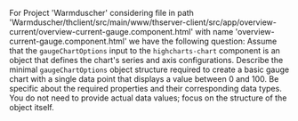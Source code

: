 For Project 'Warmduscher' considering file in path 'Warmduscher/thclient/src/main/www/thserver-client/src/app/overview-current/overview-current-gauge.component.html' with name 'overview-current-gauge.component.html' we have the following question: 
Assume that the `gaugeChartOptions` input to the `highcharts-chart` component is an object that defines the chart's series and axis configurations. Describe the minimal `gaugeChartOptions` object structure required to create a basic gauge chart with a single data point that displays a value between 0 and 100.  Be specific about the required properties and their corresponding data types. You do not need to provide actual data values; focus on the structure of the object itself.